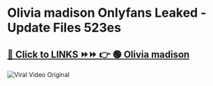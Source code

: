 
 # Olivia madison Onlyfans Leaked - Update Files 523es

## <h2><a href="https://clipsfans.com/Olivia_madison&ref=git">🔗 Click to LINKS ⏩⏩ 👉 🟢 Olivia madison </a></h2>

<a href="https://clipsfans.com/Olivia_madison&ref=git" rel="nofollow" data-target="animated-image.originalLink"><img src="https://i.ibb.co.com/xMMVF88/686577567.gif" alt="Viral Video Original" style="max-width: 100%; display: inline-block;" data-target="animated-image.originalImage"></a>

